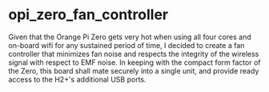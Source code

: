 # opi_zero_fan_controller

Given that the Orange Pi Zero gets very hot when using all four cores and on-board wifi for any sustained period of time, I decided to create a fan controller that minimizes fan noise and respects the integrity of the wireless signal with respect to EMF noise. In keeping with the compact form factor of the Zero, this board shall mate securely into a single unit, and provide ready access to the H2+'s additional USB ports.
